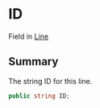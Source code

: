 # ID

Field in [Line](./)

## Summary

The string ID for this line.

```csharp
public string ID;
```
